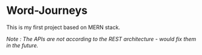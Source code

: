 # Word-Journeys

This is my first project based on MERN stack.

*Note : The APIs are not according to the REST architecture - would fix them in the future.*
